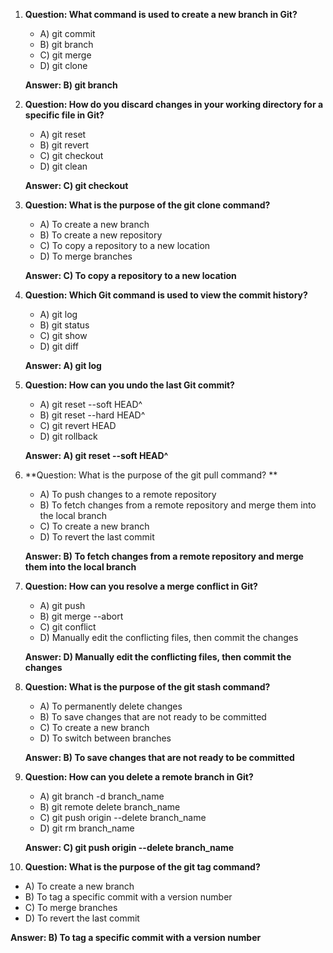 1. **Question: What command is used to create a new branch in Git?**
   - A) git commit
   - B) git branch
   - C) git merge
   - D) git clone

   **Answer: B) git branch**

2. **Question: How do you discard changes in your working directory for a specific file in Git?**
   - A) git reset
   - B) git revert
   - C) git checkout
   - D) git clean

   **Answer: C) git checkout**

3. **Question: What is the purpose of the git clone command?**
   - A) To create a new branch
   - B) To create a new repository
   - C) To copy a repository to a new location
   - D) To merge branches

   **Answer: C) To copy a repository to a new location**

4. **Question: Which Git command is used to view the commit history?**
   - A) git log
   - B) git status
   - C) git show
   - D) git diff

   **Answer: A) git log**

5. **Question: How can you undo the last Git commit?**
   - A) git reset --soft HEAD^
   - B) git reset --hard HEAD^
   - C) git revert HEAD
   - D) git rollback

   **Answer: A) git reset --soft HEAD^**

6. **Question: What is the purpose of the git pull command? **
   - A) To push changes to a remote repository
   - B) To fetch changes from a remote repository and merge them into the local branch
   - C) To create a new branch
   - D) To revert the last commit

   **Answer: B) To fetch changes from a remote repository and merge them into the local branch**

7. **Question: How can you resolve a merge conflict in Git?**
   - A) git push
   - B) git merge --abort
   - C) git conflict
   - D) Manually edit the conflicting files, then commit the changes

   **Answer: D) Manually edit the conflicting files, then commit the changes**

8. **Question: What is the purpose of the git stash command?**
   - A) To permanently delete changes
   - B) To save changes that are not ready to be committed
   - C) To create a new branch
   - D) To switch between branches

   **Answer: B) To save changes that are not ready to be committed**

9. **Question: How can you delete a remote branch in Git?**
   - A) git branch -d branch_name
   - B) git remote delete branch_name
   - C) git push origin --delete branch_name
   - D) git rm branch_name

   **Answer: C) git push origin --delete branch_name**

10. **Question: What is the purpose of the git tag command?**
   - A) To create a new branch
   - B) To tag a specific commit with a version number
   - C) To merge branches
   - D) To revert the last commit

   **Answer: B) To tag a specific commit with a version number**

